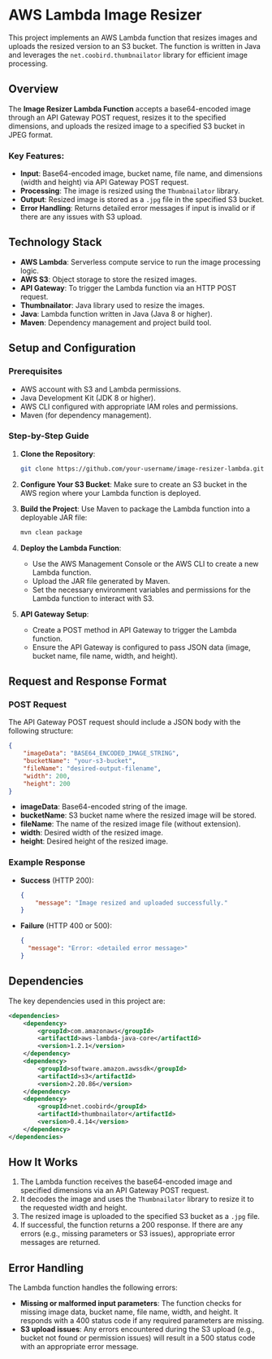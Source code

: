 # AWS Lambda Image Resizer

This project implements an AWS Lambda function that resizes images and uploads the resized version to an S3 bucket. The function is written in Java and leverages the `net.coobird.thumbnailator` library for efficient image processing.

## Overview

The **Image Resizer Lambda Function** accepts a base64-encoded image through an API Gateway POST request, resizes it to the specified dimensions, and uploads the resized image to a specified S3 bucket in JPEG format.

### Key Features:
- **Input**: Base64-encoded image, bucket name, file name, and dimensions (width and height) via API Gateway POST request.
- **Processing**: The image is resized using the `Thumbnailator` library.
- **Output**: Resized image is stored as a `.jpg` file in the specified S3 bucket.
- **Error Handling**: Returns detailed error messages if input is invalid or if there are any issues with S3 upload.

## Technology Stack

- **AWS Lambda**: Serverless compute service to run the image processing logic.
- **AWS S3**: Object storage to store the resized images.
- **API Gateway**: To trigger the Lambda function via an HTTP POST request.
- **Thumbnailator**: Java library used to resize the images.
- **Java**: Lambda function written in Java (Java 8 or higher).
- **Maven**: Dependency management and project build tool.

## Setup and Configuration

### Prerequisites

- AWS account with S3 and Lambda permissions.
- Java Development Kit (JDK 8 or higher).
- AWS CLI configured with appropriate IAM roles and permissions.
- Maven (for dependency management).

### Step-by-Step Guide

1. **Clone the Repository**:
   ```bash
   git clone https://github.com/your-username/image-resizer-lambda.git

2. **Configure Your S3 Bucket**:
   Make sure to create an S3 bucket in the AWS region where your Lambda function is deployed.

3. **Build the Project**:
   Use Maven to package the Lambda function into a deployable JAR file:
   ```bash
   mvn clean package

3. **Deploy the Lambda Function**:
   - Use the AWS Management Console or the AWS CLI to create a new Lambda function.
   - Upload the JAR file generated by Maven.
   - Set the necessary environment variables and permissions for the Lambda function to interact with S3.

4. **API Gateway Setup**:
   - Create a POST method in API Gateway to trigger the Lambda function.
   - Ensure the API Gateway is configured to pass JSON data (image, bucket name, file name, width, and height).

## Request and Response Format

### POST Request

The API Gateway POST request should include a JSON body with the following structure:

```json
{
    "imageData": "BASE64_ENCODED_IMAGE_STRING",
    "bucketName": "your-s3-bucket",
    "fileName": "desired-output-filename",
    "width": 200,
    "height": 200
}
```
  - **imageData**: Base64-encoded string of the image.
  - **bucketName**: S3 bucket name where the resized image will be stored.
  - **fileName**: The name of the resized image file (without extension).
  - **width**: Desired width of the resized image.
  - **height**: Desired height of the resized image.

### Example Response

- **Success** (HTTP 200):
  ```json
  {
      "message": "Image resized and uploaded successfully."
  }
- **Failure** (HTTP 400 or 500):
  ```json
  {
    "message": "Error: <detailed error message>"
  }

## Dependencies

The key dependencies used in this project are:

```xml
<dependencies>
    <dependency>
        <groupId>com.amazonaws</groupId>
        <artifactId>aws-lambda-java-core</artifactId>
        <version>1.2.1</version>
    </dependency>
    <dependency>
        <groupId>software.amazon.awssdk</groupId>
        <artifactId>s3</artifactId>
        <version>2.20.86</version>
    </dependency>
    <dependency>
        <groupId>net.coobird</groupId>
        <artifactId>thumbnailator</artifactId>
        <version>0.4.14</version>
    </dependency>
</dependencies>
```
## How It Works

1. The Lambda function receives the base64-encoded image and specified dimensions via an API Gateway POST request.
2. It decodes the image and uses the `Thumbnailator` library to resize it to the requested width and height.
3. The resized image is uploaded to the specified S3 bucket as a `.jpg` file.
4. If successful, the function returns a 200 response. If there are any errors (e.g., missing parameters or S3 issues), appropriate error messages are returned.

## Error Handling

The Lambda function handles the following errors:

- **Missing or malformed input parameters**: The function checks for missing image data, bucket name, file name, width, and height. It responds with a 400 status code if any required parameters are missing.
- **S3 upload issues**: Any errors encountered during the S3 upload (e.g., bucket not found or permission issues) will result in a 500 status code with an appropriate error message.
